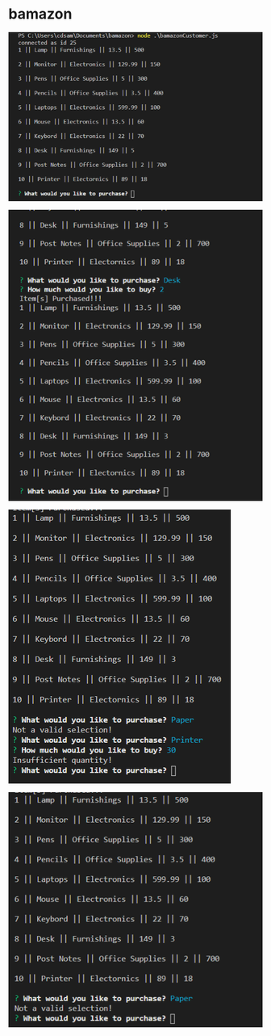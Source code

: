 # bamazon

![View Table](/images/viewtable.png)

![Purchase Item](/images/purchase.png)

![Insufficient Products](/images/insufficient.png)

![Invalid Selection](/images/invalid.png)
